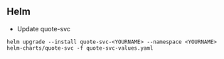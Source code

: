 ## Helm

* Update quote-svc
```
helm upgrade --install quote-svc-<YOURNAME> --namespace <YOURNAME> helm-charts/quote-svc -f quote-svc-values.yaml
```
